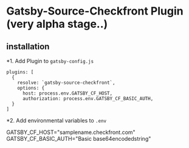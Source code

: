 # Gatsby-Source-Checkfront Plugin (very alpha stage..)

## installation

*1. Add Plugin to `gatsby-config.js`

```
plugins: [
  {
    resolve: `gatsby-source-checkfront`,
    options: {
      host: process.env.GATSBY_CF_HOST,
      authorization: process.env.GATSBY_CF_BASIC_AUTH,
  }
]
```

*2. Add environmental variables to `.env`

GATSBY_CF_HOST="samplename.checkfront.com"
GATSBY_CF_BASIC_AUTH="Basic base64encodedstring"
